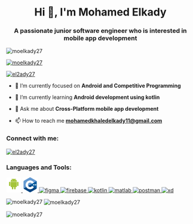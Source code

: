 <h1 align="center">Hi 👋, I'm Mohamed Elkady</h1>
<h3 align="center">A passionate junior software engineer who is interested in mobile app development</h3>

<p align="left"> <img src="https://komarev.com/ghpvc/?username=moelkady27&label=Profile%20views&color=0e75b6&style=flat" alt="moelkady27" /> </p>

<p align="left"> <a href="https://github.com/ryo-ma/github-profile-trophy"><img src="https://github-profile-trophy.vercel.app/?username=moelkady27" alt="moelkady27" /></a> </p>

<p align="left"> <a href="https://twitter.com/el2ady27" target="blank"><img src="https://img.shields.io/twitter/follow/el2ady27?logo=twitter&style=for-the-badge" alt="el2ady27" /></a> </p>

- 🔭 I’m currently focused on **Android and Competitive Programming**

- 🌱 I’m currently learning **Android development using kotlin**

- 💬 Ask me about **Cross-Platform mobile app development**

- 📫 How to reach me **mohamedkhaledelkady11@gmail.com**

<h3 align="left">Connect with me:</h3>
<p align="left">
<a href="https://twitter.com/el2ady27" target="blank"><img align="center" src="https://raw.githubusercontent.com/rahuldkjain/github-profile-readme-generator/master/src/images/icons/Social/twitter.svg" alt="el2ady27" height="30" width="40" /></a>
</p>

<h3 align="left">Languages and Tools:</h3>
<p align="left"> <a href="https://developer.android.com" target="_blank" rel="noreferrer"> <img src="https://raw.githubusercontent.com/devicons/devicon/master/icons/android/android-original-wordmark.svg" alt="android" width="40" height="40"/> </a> <a href="https://www.w3schools.com/cpp/" target="_blank" rel="noreferrer"> <img src="https://raw.githubusercontent.com/devicons/devicon/master/icons/cplusplus/cplusplus-original.svg" alt="cplusplus" width="40" height="40"/> </a> <a href="https://www.figma.com/" target="_blank" rel="noreferrer"> <img src="https://www.vectorlogo.zone/logos/figma/figma-icon.svg" alt="figma" width="40" height="40"/> </a> <a href="https://firebase.google.com/" target="_blank" rel="noreferrer"> <img src="https://www.vectorlogo.zone/logos/firebase/firebase-icon.svg" alt="firebase" width="40" height="40"/> </a> <a href="https://kotlinlang.org" target="_blank" rel="noreferrer"> <img src="https://www.vectorlogo.zone/logos/kotlinlang/kotlinlang-icon.svg" alt="kotlin" width="40" height="40"/> </a> <a href="https://www.mathworks.com/" target="_blank" rel="noreferrer"> <img src="https://upload.wikimedia.org/wikipedia/commons/2/21/Matlab_Logo.png" alt="matlab" width="40" height="40"/> </a> <a href="https://postman.com" target="_blank" rel="noreferrer"> <img src="https://www.vectorlogo.zone/logos/getpostman/getpostman-icon.svg" alt="postman" width="40" height="40"/> </a> <a href="https://www.adobe.com/products/xd.html" target="_blank" rel="noreferrer"> <img src="https://cdn.worldvectorlogo.com/logos/adobe-xd.svg" alt="xd" width="40" height="40"/> </a> </p>

<p><img align="left" src="https://github-readme-stats.vercel.app/api/top-langs?username=moelkady27&show_icons=true&locale=en&layout=compact" alt="moelkady27" /></p>

<p>&nbsp;<img align="center" src="https://github-readme-stats.vercel.app/api?username=moelkady27&show_icons=true&locale=en" alt="moelkady27" /></p>

<p><img align="center" src="https://github-readme-streak-stats.herokuapp.com/?user=moelkady27&" alt="moelkady27" /></p>
